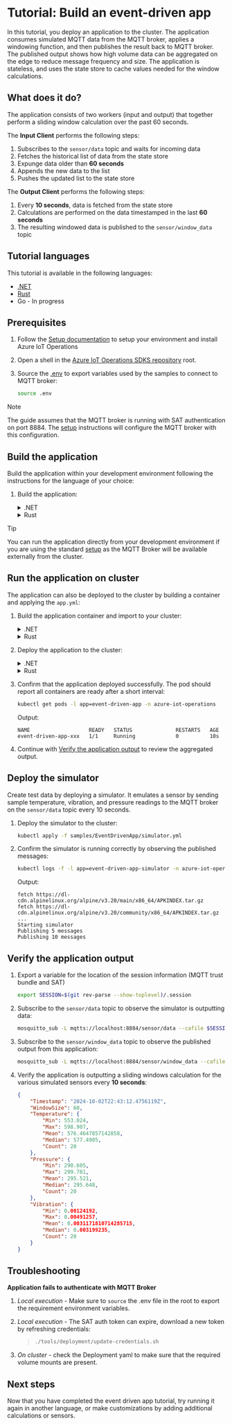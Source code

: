 # Tutorial: Build an event-driven app

In this tutorial, you deploy an application to the cluster. The application consumes simulated MQTT data from the MQTT broker, applies a windowing function, and then publishes the result back to MQTT broker. The published output shows how high volume data can be aggregated on the edge to reduce message frequency and size. The application is stateless, and uses the state store to cache values needed for the window calculations.

## What does it do?

The application consists of two workers (input and output) that together perform a sliding window calculation over the past 60 seconds.

The **Input Client** performs the following steps:

1. Subscribes to the `sensor/data` topic and waits for incoming data
1. Fetches the historical list of data from the state store
1. Expunge data older than **60 seconds**
1. Appends the new data to the list
1. Pushes the updated list to the state store

The **Output Client** performs the following steps:

1. Every **10 seconds**, data is fetched from the state store
1. Calculations are performed on the data timestamped in the last **60 seconds**
1. The resulting windowed data is published to the `sensor/window_data` topic

## Tutorial languages

This tutorial is available in the following languages:

 * [.NET](/dotnet/samples/applications/EventDrivenApp)
 * [Rust](/rust/sample_applications/event_driven_app)
 * Go - In progress

## Prerequisites

1. Follow the [Setup documentation](/doc/setup.md) to setup your environment and install Azure IoT Operations

1. Open a shell in the [Azure IoT Operations SDKS repository](https://github.com/azure/iot-operations-sdks) root.

1. Source the [.env](/.env) to export variables used by the samples to connect to MQTT broker:

    ```bash
    source .env
    ```

> [!NOTE]
> The guide assumes that the MQTT broker is running with SAT authentication on port 8884. The [setup](/doc/setup.md) instructions will configure the MQTT broker with this configuration.

## Build the application

Build the application within your development environment following the instructions for the language of your choice:

1. Build the application:

    <details>
    <summary>.NET</summary>

    ```bash
    dotnet build dotnet/samples/applications/EventDrivenApp
    ```
    </details>

    <details>
    <summary>Rust</summary>

    Rust contains seperate applications for the input client and the output client.

    ```bash
    cd rust
    cargo build -p input_client -p output_client
    ```

    </details>

    <!-- <details>
    <summary>Go</summary>

    ```bash
    <TBD>
    ```
    </details> -->

> [!TIP]
> You can run the application directly from your development environment if you are using the standard [setup](/doc/setup) as the MQTT Broker will be available externally from the cluster.

## Run the application on cluster

The application can also be deployed to the cluster by building a container and applying the `app.yml`:

1. Build the application container and import to your cluster:

    <details>
    <summary>.NET</summary>

    ```bash
    cd dotnet/samples/applications/EventDrivenApp
    docker build -t event-driven-app .
    k3d image import event-driven-app
    ```
    </details>

    <details>
    <summary>Rust</summary>

    ```bash
    cd rust
    docker build -f sample_applications/event_driven_app/Dockerfile -t event-driven-app .
    k3d image import event-driven-app
    ```
    </details>

    <!-- <details>
    <summary>Go</summary>

    ```bash
    <TBD>
    ```
    </details> -->

1. Deploy the application to the cluster:

    <details>
    <summary>.NET</summary>

    ```bash
    kubectl apply -f dotnet/samples/applications/EventDrivenApp/app.yml
    ```
    </details>

    <details>
    <summary>Rust</summary>

    ```bash
    kubectl apply -f rust/sample_applications/event_driven_app/app.yml
    ```
    </details>

    <!-- <details>
    <summary>Go</summary>

    ```bash
    <TBD>
    ```
    </details> -->

1. Confirm that the application deployed successfully. The pod should report all containers are ready after a short interval:

    ```bash
    kubectl get pods -l app=event-driven-app -n azure-iot-operations
    ```

    Output:

    ```output
    NAME                   READY   STATUS              RESTARTS   AGE
    event-driven-app-xxx   1/1     Running             0          10s
    ```

1. Continue with [Verify the application output](#verify-the-application-output) to review the aggregated output.

## Deploy the simulator

Create test data by deploying a simulator. It emulates a sensor by sending sample temperature, vibration, and pressure readings to the MQTT broker on the `sensor/data` topic every 10 seconds.

1. Deploy the simulator to the cluster:

    ```bash
    kubectl apply -f samples/EventDrivenApp/simulator.yml
    ```

1. Confirm the simulator is running correctly by observing the published messages:

    ```bash
    kubectl logs -f -l app=event-driven-app-simulator -n azure-iot-operations
    ```

    Output:

    ```output
    fetch https://dl-cdn.alpinelinux.org/alpine/v3.20/main/x86_64/APKINDEX.tar.gz
    fetch https://dl-cdn.alpinelinux.org/alpine/v3.20/community/x86_64/APKINDEX.tar.gz
    ...
    Starting simulator
    Publishing 5 messages
    Publishing 10 messages
    ```

## Verify the application output

1. Export a variable for the location of the session information (MQTT trust bundle and SAT)

    ```bash
    export SESSION=$(git rev-parse --show-toplevel)/.session
    ```

1. Subscribe to the `sensor/data` topic to observe the simulator is outputting data:

    ```bash
    mosquitto_sub -L mqtts://localhost:8884/sensor/data --cafile $SESSION/broker-ca.crt -D CONNECT authentication-method K8S-SAT -D CONNECT authentication-data $(cat $SESSION/token.txt)
    ```

1. Subscribe to the `sensor/window_data` topic to observe the published output from this application:

    ```bash
    mosquitto_sub -L mqtts://localhost:8884/sensor/window_data --cafile $SESSION/broker-ca.crt -D CONNECT authentication-method K8S-SAT -D CONNECT authentication-data $(cat $SESSION/token.txt)
    ```

1. Verify the application is outputting a sliding windows calculation for the various simulated sensors every **10 seconds**:

    ```json
    {
        "Timestamp": "2024-10-02T22:43:12.4756119Z",
        "WindowSize": 60,
        "Temperature": {
            "Min": 553.024,
            "Max": 598.907,
            "Mean": 576.4647857142858,
            "Median": 577.4905,
            "Count": 20
        },
        "Pressure": {
            "Min": 290.605,
            "Max": 299.781,
            "Mean": 295.521,
            "Median": 295.648,
            "Count": 20
        },
        "Vibration": {
            "Min": 0.00124192,
            "Max": 0.00491257,
            "Mean": 0.0031171810714285715,
            "Median": 0.003199235,
            "Count": 20
        }
    }
    ```

## Troubleshooting

**Application fails to authenticate with MQTT Broker**

1. *Local execution* - Make sure to `source` the .env file in the root to export the requirement environment variables.
1. *Local execution* - The SAT auth token can expire, download a new token by refreshing credentials:

    > ```bash
    > ./tools/deployment/update-credentials.sh
    > ```

1. *On cluster* - check the Deployment yaml to make sure that the required volume mounts are present.

## Next steps

Now that you have completed the event driven app tutorial, try running it again in another language, or make customizations by adding additional calculations or sensors.
